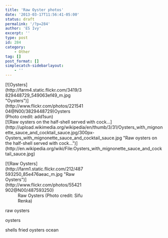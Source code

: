 ```yaml
---
title: 'Raw Oyster photos'
date: '2013-03-17T11:56:41-05:00'
status: draft
permalink: '/?p=284'
author: 'ES Ivy'
excerpt: ''
type: post
id: 284
category:
    - Other
tag: []
post_format: []
simplecatch-sidebarlayout:
    - ''
---
```

<div class="wp-caption alignright" style="width: 250px">[![Oysters](http://farm4.static.flickr.com/3419/3829448729_549063ef49_m.jpg "Oysters")](http://www.flickr.com/photos/22154104@N00/3829448729)Oysters (Photo credit: add1sun)

</div>[![Raw oysters on the half-shell served with cock...](http://upload.wikimedia.org/wikipedia/en/thumb/3/31/Oysters_with_mignonette_sauce_and_cocktail_sauce.jpg/300px-Oysters_with_mignonette_sauce_and_cocktail_sauce.jpg "Raw oysters on the half-shell served with cock...")](http://en.wikipedia.org/wiki/File:Oysters_with_mignonette_sauce_and_cocktail_sauce.jpg)

<dl class="wp-caption alignright zemanta-img" style="width:250px;"><dt class="wp-caption-dt">[![Raw Oysters](http://farm1.static.flickr.com/212/487593250_85e476aeac_m.jpg "Raw Oysters")](http://www.flickr.com/photos/55421902@N00/487593250)</dt><dd class="wp-caption-dd zemanta-img-attribution">Raw Oysters (Photo credit: Sifu Renka)</dd></dl>raw oysters

oysters

shells fried oysters ocean